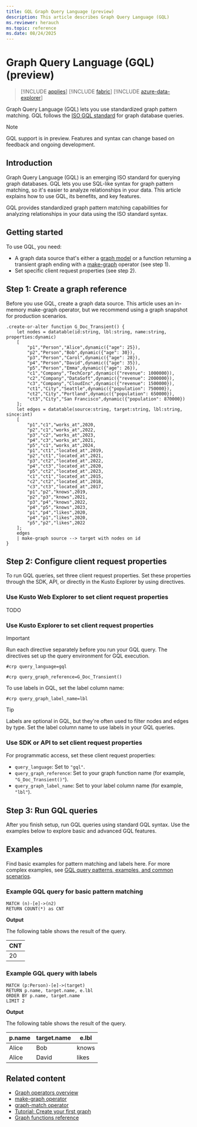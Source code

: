 ```yaml
---
title: GQL Graph Query Language (preview)
description: This article describes Graph Query Language (GQL)
ms.reviewer: herauch
ms.topic: reference
ms.date: 08/24/2025
---
```

# Graph Query Language (GQL) (preview)

> [!INCLUDE [applies](../includes/applies-to-version/applies.md)] [!INCLUDE [fabric](../includes/applies-to-version/fabric.md)] [!INCLUDE [azure-data-explorer](../includes/applies-to-version/azure-data-explorer.md)]

Graph Query Language (GQL) lets you use standardized graph pattern matching. GQL follows the [ISO GQL standard](https://www.iso.org/obp/ui/en/#iso:std:iso-iec:39075:ed-1:v1:en) for graph database queries.

> [!NOTE]
> GQL support is in preview. Features and syntax can change based on feedback and ongoing development.

## Introduction

Graph Query Language (GQL) is an emerging ISO standard for querying graph databases. GQL lets you use SQL-like syntax for graph pattern matching, so it's easier to analyze relationships in your data. This article explains how to use GQL, its benefits, and key features.

GQL provides standardized graph pattern matching capabilities for analyzing relationships in your data using the ISO standard syntax.

## Getting started

To use GQL, you need:

- A graph data source that's either a [graph model](graph-operators.md) or a function returning a transient graph ending with a [make-graph](make-graph-operator.md) operator (see step 1).
- Set specific client request properties (see step 2).

## Step 1: Create a graph reference

Before you use GQL, create a graph data source. This article uses an in-memory make-graph operator, but we recommend using a graph snapshot for production scenarios.

<!-- csl -->
```gql
.create-or-alter function G_Doc_Transient() {
    let nodes = datatable(id:string, lbl:string, name:string, properties:dynamic)
    [
        "p1","Person","Alice",dynamic({"age": 25}),
        "p2","Person","Bob",dynamic({"age": 30}),
        "p3","Person","Carol",dynamic({"age": 28}),
        "p4","Person","David",dynamic({"age": 35}),
        "p5","Person","Emma",dynamic({"age": 26}),
        "c1","Company","TechCorp",dynamic({"revenue": 1000000}),
        "c2","Company","DataSoft",dynamic({"revenue": 2000000}),
        "c3","Company","CloudInc",dynamic({"revenue": 1500000}),
        "ct1","City","Seattle",dynamic({"population": 750000}),
        "ct2","City","Portland",dynamic({"population": 650000}),
        "ct3","City","San Francisco",dynamic({"population": 870000})
    ];
    let edges = datatable(source:string, target:string, lbl:string, since:int)
    [
        "p1","c1","works_at",2020,
        "p2","c1","works_at",2022,
        "p3","c2","works_at",2023,
        "p4","c3","works_at",2021,
        "p5","c1","works_at",2024,
        "p1","ct1","located_at",2019,
        "p2","ct1","located_at",2021,
        "p3","ct2","located_at",2022,
        "p4","ct3","located_at",2020,
        "p5","ct2","located_at",2023,
        "c1","ct1","located_at",2015,
        "c2","ct2","located_at",2018,
        "c3","ct3","located_at",2017,
        "p1","p2","knows",2019,
        "p2","p3","knows",2021,
        "p3","p4","knows",2022,
        "p4","p5","knows",2023,
        "p1","p4","likes",2020,
        "p4","p1","likes",2020,
        "p5","p2","likes",2022
    ];
    edges
    | make-graph source --> target with nodes on id
}
```

## Step 2: Configure client request properties

To run GQL queries, set three client request properties. Set these properties through the SDK, API, or directly in the Kusto Explorer by using directives.

### Use Kusto Web Explorer to set client request properties

TODO

### Use Kusto Explorer to set client request properties

> [!IMPORTANT]
> Run each directive separately before you run your GQL query. The directives set up the query environment for GQL execution.

<!-- csl -->
```kql
#crp query_language=gql
```

<!-- csl -->
```kql
#crp query_graph_reference=G_Doc_Transient()
```

To use labels in GQL, set the label column name:

<!-- csl -->
```kql
#crp query_graph_label_name=lbl
```

> [!TIP]
> Labels are optional in GQL, but they're often used to filter nodes and edges by type. Set the label column name to use labels in your GQL queries.

### Use SDK or API to set client request properties

For programmatic access, set these client request properties:

- `query_language`: Set to `"gql"`.
- `query_graph_reference`: Set to your graph function name (for example, `"G_Doc_Transient()"`).
- `query_graph_label_name`: Set to your label column name (for example, `"lbl"`).

## Step 3: Run GQL queries

After you finish setup, run GQL queries using standard GQL syntax. Use the examples below to explore basic and advanced GQL features.

## Examples

Find basic examples for pattern matching and labels here. For more complex examples, see [GQL query patterns, examples, and common scenarios](graph-query-language-use-cases.md).

### Example GQL query for basic pattern matching
<!-- csl -->
```gql
MATCH (n)-[e]->(n2)
RETURN COUNT(*) as CNT
```

**Output**

The following table shows the result of the query.

| CNT |
|-----|
| 20  |

### Example GQL query with labels

<!-- csl -->
```gql
MATCH (p:Person)-[e]->(target)
RETURN p.name, target.name, e.lbl
ORDER BY p.name, target.name
LIMIT 2
```

**Output**

The following table shows the result of the query.

| p.name | target.name | e.lbl |
|--------|-------------|-------|
| Alice  | Bob         | knows |
| Alice  | David       | likes |

## Related content

* [Graph operators overview](graph-operators.md)
* [make-graph operator](make-graph-operator.md)
* [graph-match operator](graph-match-operator.md)
* [Tutorial: Create your first graph](tutorials/your-first-graph.md)
* [Graph functions reference](graph-function.md)
